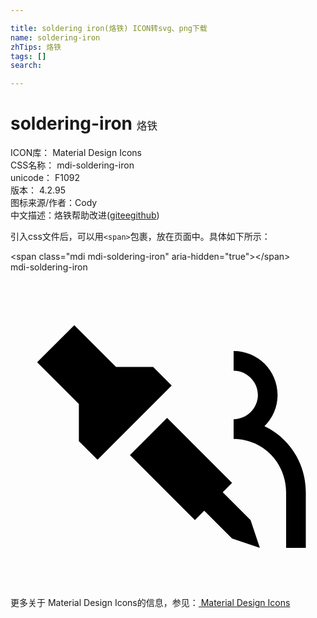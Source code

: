 ```yaml
---

title: soldering iron(烙铁) ICON转svg、png下载
name: soldering-iron
zhTips: 烙铁
tags: []
search: 

---
```


# soldering-iron  <small style="font-size: 60%;font-weight: 100">烙铁</small>


<div class="detail-page">
<p>
<span>
ICON库：
<span class="badge-secondary badge">Material Design Icons</span> 
</span>
<br/>
<span>
CSS名称：
<span class="badge-secondary badge">mdi-soldering-iron</span> 
</span>
<br/>
<span>
unicode：
<span class="badge-secondary badge">F1092</span> 
<copy-btn content='F1092' btn-title=""></copy-btn>
<copy-btn :content='String.fromCodePoint(parseInt("F1092", 16))' btn-title="复制U"></copy-btn>
</span>
<br/>
<span>
版本：
<span class="badge-secondary badge">4.2.95</span> 
</span>
<br/>
<span>图标来源/作者：<span class="badge-light badge">Cody</span></span> 
<br/>
<span class="zh-detail">中文描述：<span class="badge-primary badge">烙铁</span><span class="help-link"><span>帮助改进</span>(<a href="https://gitee.com/liuwave/icon-helper/edit/master/json/material/soldering-iron.json" target="_blank" rel="noopener noreferrer">gitee</a><a href="https://github.com/liuwave/icon-helper/edit/master/json/material/soldering-iron.json" target="_blank" rel="noopener noreferrer">github</a></span>)</span><br/>
</p>
</div>
<div class="alert alert-dark">
  <i class="mdi mdi-soldering-iron mdi-48px"></i>
  <i class="mdi mdi-soldering-iron mdi-36px"></i>
  <i class="mdi mdi-soldering-iron mdi-24px"></i>
  <i class="mdi mdi-soldering-iron mdi-18px"></i>
</div>
<div>
  <p>引入css文件后，可以用<code>&lt;span&gt;</code>包裹，放在页面中。具体如下所示：    
  </p>
  <div class="alert alert-primary" style="font-size: 14px">
    &lt;span class="mdi mdi-soldering-iron" aria-hidden="true"&gt;&lt;/span&gt;
    <copy-btn content='<span class="mdi mdi-soldering-iron" aria-hidden="true"></span>'></copy-btn>
  </div>
  <div class="alert alert-secondary">
    <i class="mdi mdi-soldering-iron"
    style="font-size: 24px"
    aria-hidden="true"></i> mdi-soldering-iron
    <copy-btn content="mdi-soldering-iron" btn-title="复制图标名称"></copy-btn>
  </div>
</div>
<div id="svg" class="svg-wrap">
<svg xmlns="http://www.w3.org/2000/svg" viewBox="0 0 24 24"><path d="M4.86 4.03L2.03 6.86L5.21 10.04V12.87L6.63 14.28L12.28 8.63L10.87 7.21H8.04L4.86 4.03M17 6V7.5C18 7.5 18.85 8.33 18.85 9.35C18.85 10.37 18 11.2 17 11.2V12.7C19.24 12.7 21 14.53 21 16.77V21H22.5V16.76C22.5 14.54 21.22 12.62 19.35 11.73C19.97 11.12 20.35 10.28 20.35 9.35C20.35 7.5 18.85 6 17 6M11.93 11.1L9.1 13.93L14.05 18.88L14.76 18.17L16.88 20.29L19 21L18.29 18.88L16.17 16.76L16.88 16.05L11.93 11.1Z" /></svg>
</div>
<detail full-name='mdi-soldering-iron'></detail>
    
<div><p>更多关于 Material Design Icons的信息，参见：<a target="_blank" href="https://iconhelper.cn/material.html"> Material Design Icons</a>
</p></div>
